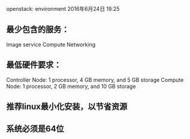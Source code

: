 openstack: environment
2016年6月24日
19:25
 
## 最少包含的服务：
Image service
Compute
Networking
 
## 最低硬件要求：
Controller Node: 1 processor, 4 GB memory, and 5 GB storage
Compute Node: 1 processor, 2 GB memory, and 10 GB storage
## 推荐linux最小化安装，以节省资源
## 系统必须是64位
 
